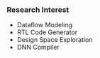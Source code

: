
### Research Interest
* Dataflow Modeling 
* RTL Code Generator
* Design Space Exploration
* DNN Compiler
